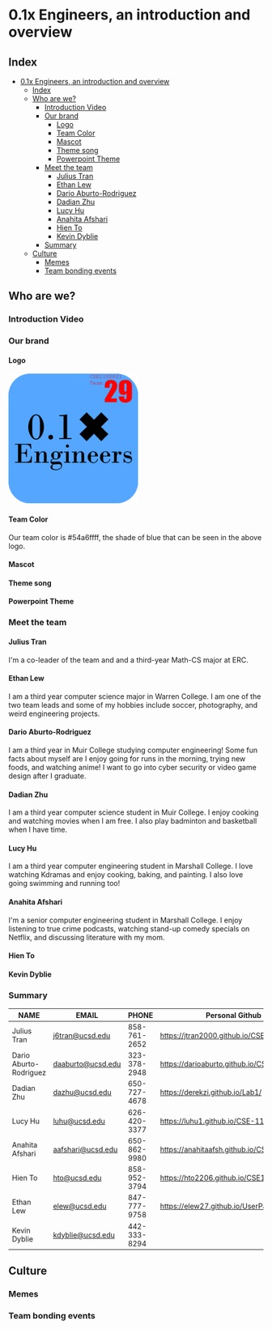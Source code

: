 # 0.1x Engineers, an introduction and overview 
## Index
- [0.1x Engineers, an introduction and overview](#01x-engineers-an-introduction-and-overview)
	- [Index](#index)
	- [Who are we?](#who-are-we)
		- [Introduction Video](#introduction-video)
		- [Our brand](#our-brand)
			- [Logo](#logo)
			- [Team Color](#team-color)
			- [Mascot](#mascot)
			- [Theme song](#theme-song)
			- [Powerpoint Theme](#powerpoint-theme)
		- [Meet the team](#meet-the-team)
			- [Julius Tran](#julius-tran)
			- [Ethan Lew](#ethan-lew)
			- [Dario Aburto-Rodriguez](#dario-aburto-rodriguez)
			- [Dadian Zhu](#dadian-zhu)
			- [Lucy Hu](#lucy-hu)
			- [Anahita Afshari](#anahita-afshari)
			- [Hien To](#hien-to)
			- [Kevin Dyblie](#kevin-dyblie)
		- [Summary](#summary)
	- [Culture](#culture)
		- [Memes](#memes)
		- [Team bonding events](#team-bonding-events)


## Who are we?
### Introduction Video

### Our brand

#### Logo
<img src="logo.png" width="256"/>

#### Team Color
Our team color is \#54a6ffff, the shade of blue that can be seen in the above logo.

#### Mascot
#### Theme song
#### Powerpoint Theme

### Meet the team

#### Julius Tran
I'm a co-leader of the team and and a third-year Math-CS major at ERC.

#### Ethan Lew
I am a third year computer science major in Warren College. I am one of the two team leads and some of my hobbies include soccer, photography, and weird engineering projects.

#### Dario Aburto-Rodriguez
I am a third year in Muir College studying computer engineering! Some fun facts about myself are I enjoy going for runs in the morning, trying new foods, and watching anime! I want to go into cyber security or video game design after I graduate. 

#### Dadian Zhu
I am a third year computer science student in Muir College. I enjoy cooking and watching movies when I am free. I also play badminton and basketball when I have time. 

#### Lucy Hu
I am a third year computer engineering student in Marshall College. I love watching Kdramas and enjoy cooking, baking, and painting. I also love going swimming and running too! 

#### Anahita Afshari
I'm a senior computer engineering student in Marshall College. I enjoy listening to true crime podcasts, watching stand-up comedy specials on Netflix, and discussing literature with my mom.

#### Hien To
#### Kevin Dyblie

### Summary
| NAME                   | EMAIL             | PHONE        | Personal Github                        |
|------------------------|-------------------|--------------|----------------------------------------|
| Julius Tran            | j6tran@ucsd.edu   | 858-761-2652 | https://jtran2000.github.io/CSE110Lab1 |                                        
| Dario Aburto-Rodriguez | daaburto@ucsd.edu | 323-378-2948 | https://darioaburto.github.io/CSE110_Lab1/ |
| Dadian Zhu             | dazhu@ucsd.edu    | 650-727-4678 | https://derekzi.github.io/Lab1/        |
| Lucy Hu                | luhu@ucsd.edu     | 626-420-3377 | https://luhu1.github.io/CSE-110-Lucy-Hu/ |
| Anahita Afshari        | aafshari@ucsd.edu | 650-862-9980 | https://anahitaafsh.github.io/CSE110Lab1/                                       |
| Hien To                | hto@ucsd.edu      | 858-952-3794 | https://hto2206.github.io/CSE110Lab1/  |
| Ethan Lew              | elew@ucsd.edu     | 847-777-9758 | https://elew27.github.io/UserPage/     |
| Kevin Dyblie           | kdyblie@ucsd.edu  | 442-333-8294 |                                        |


## Culture
### Memes
### Team bonding events

